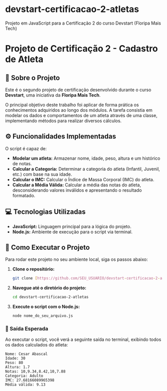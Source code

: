 # devstart-certificacao-2-atletas
Projeto em JavaScript para a Certificação 2 do curso Devstart (Floripa Mais Tech)

# Projeto de Certificação 2 - Cadastro de Atleta

## 🎯 Sobre o Projeto

Este é o segundo projeto de certificação desenvolvido durante o curso **Devstart**, uma iniciativa da **Floripa Mais Tech**.

O principal objetivo deste trabalho foi aplicar de forma prática os conhecimentos adquiridos ao longo dos módulos. A tarefa consistia em modelar os dados e comportamentos de um atleta através de uma classe, implementando métodos para realizar diversos cálculos.

## ⚙️ Funcionalidades Implementadas

O script é capaz de:
* **Modelar um atleta:** Armazenar nome, idade, peso, altura e um histórico de notas.
* **Calcular a Categoria:** Determinar a categoria do atleta (Infantil, Juvenil, etc.) com base na sua idade.
* **Calcular o IMC:** Calcular o Índice de Massa Corporal (IMC) do atleta.
* **Calcular a Média Válida:** Calcular a média das notas do atleta, desconsiderando valores inválidos e apresentando o resultado formatado.

## 💻 Tecnologias Utilizadas

* **JavaScript:** Linguagem principal para a lógica do projeto.
* **Node.js:** Ambiente de execução para o script via terminal.

## 🚀 Como Executar o Projeto

Para rodar este projeto no seu ambiente local, siga os passos abaixo:

1.  **Clone o repositório:**
    ```bash
    git clone [https://github.com/SEU_USUARIO/devstart-certificacao-2-atletas.git](https://github.com/SEU_USUARIO/devstart-certificacao-2-atletas.git)
    ```

2.  **Navegue até o diretório do projeto:**
    ```bash
    cd devstart-certificacao-2-atletas
    ```

3.  **Execute o script com o Node.js:**
    ```bash
    node nome_do_seu_arquivo.js
    ```

### 📄 Saída Esperada

Ao executar o script, você verá a seguinte saída no terminal, exibindo todos os dados calculados do atleta:

```text
Nome: Cesar Abascal
Idade: 30
Peso: 80
Altura: 1.7
Notas: 10,9.34,8.42,10,7.88
Categoria: Adulto
IMC: 27.68166089965398
Média válida: 9.13
